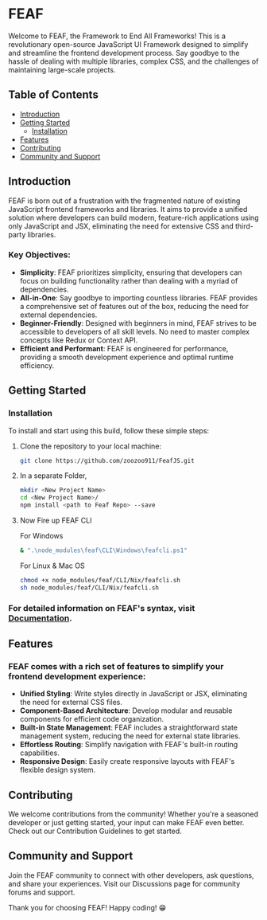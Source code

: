 # FEAF

Welcome to FEAF, the Framework to End All Frameworks! This is a revolutionary open-source JavaScript UI Framework designed to simplify and streamline the frontend development process. Say goodbye to the hassle of dealing with multiple libraries, complex CSS, and the challenges of maintaining large-scale projects.

## Table of Contents

- [Introduction](#introduction)
- [Getting Started](#getting-started)
    - [Installation](#installation)
- [Features](#features)
- [Contributing](#contributing)
- [Community and Support](#community-and-support)

## Introduction

FEAF is born out of a frustration with the fragmented nature of existing JavaScript frontend frameworks and libraries. It aims to provide a unified solution where developers can build modern, feature-rich applications using only JavaScript and JSX, eliminating the need for extensive CSS and third-party libraries.

### Key Objectives:

- **Simplicity**: FEAF prioritizes simplicity, ensuring that developers can focus on building functionality rather than dealing with a myriad of dependencies.
- **All-in-One**: Say goodbye to importing countless libraries. FEAF provides a comprehensive set of features out of the box, reducing the need for external dependencies.
- **Beginner-Friendly**: Designed with beginners in mind, FEAF strives to be accessible to developers of all skill levels. No need to master complex concepts like Redux or Context API.
- **Efficient and Performant**: FEAF is engineered for performance, providing a smooth development experience and optimal runtime efficiency.

## Getting Started

### Installation

To install and start using this build, follow these simple steps:

1. Clone the repository to your local machine:
    
    ```bash
    git clone https://github.com/zoozoo911/FeafJS.git
    ```
    
2. In a separate Folder,
    
    ```bash
    mkdir <New Project Name>
    cd <New Project Name>/
    npm install <path to Feaf Repo> --save 
    ```
    
3. Now Fire up FEAF CLI

   For Windows
   ```bash
   & ".\node_modules\feaf\CLI\Windows\feafcli.ps1"
   ```
   For Linux & Mac OS
   ```bash
   chmod +x node_modules/feaf/CLI/Nix/feafcli.sh
   sh node_modules/feaf/CLI/Nix/feafcli.sh
   ```
   
    

### For detailed information on FEAF's syntax, visit [Documentation](https://www.notion.so/FEAF-Documentation-17b2cd0148494416b2b38868bdff0ee7?pvs=21).

## Features

### FEAF comes with a rich set of features to simplify your frontend development experience:

- **Unified Styling**: Write styles directly in JavaScript or JSX, eliminating the need for external CSS files.
- **Component-Based Architecture**: Develop modular and reusable components for efficient code organization.
- **Built-in State Management**: FEAF includes a straightforward state management system, reducing the need for external state libraries.
- **Effortless Routing**: Simplify navigation with FEAF's built-in routing capabilities.
- **Responsive Design**: Easily create responsive layouts with FEAF's flexible design system.

## Contributing

We welcome contributions from the community! Whether you're a seasoned developer or just getting started, your input can make FEAF even better. Check out our Contribution Guidelines to get started.

## Community and Support

Join the FEAF community to connect with other developers, ask questions, and share your experiences. Visit our Discussions page for community forums and support.

Thank you for choosing FEAF! Happy coding! 😁
